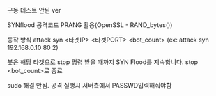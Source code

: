 구동 테스트 안된 ver

SYNflood 공격코드 PRANG 활용(OpenSSL - RAND_bytes())

동작 방식
attack syn <타겟IP> <타겟PORT> <bot_count>
(ex: attack syn 192.168.0.10 80 2)

봇은 해당 타겟으로 stop 명령 받을 때까지 SYN Flood를 지속합니다.
stop <bot_count>로 종료

sudo 해결 안됨. 공격 실행시 서버측에서 PASSWD입력해줘야함
